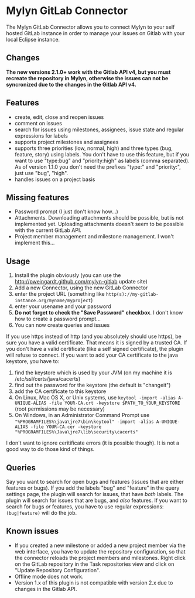 # Mylyn GitLab Connector


The Mylyn GitLab Connector allows you to connect Mylyn to your self hosted GitLab instance in order to manage your issues on Gitlab with your local Eclipse instance.

## Changes

**The new versions 2.1.0+ work with the Gitlab API v4, but you must recreate the repository in Mylyn, otherwise the issues can not be syncronized due to the changes
in the Gitlab API v4.**


## Features

* create, edit, close and reopen issues
* comment on issues
* search for issues using milestones, assignees, issue state and regular expressions for labels
* supports project milestones and assignees
* supports three priorities (low, normal, high) and three types (bug, feature, story) using labels. You don't have to use this feature, but if you want to use "type:bug" and "priority:high" as labels (comma separated). As of version 1.1.0 you don't need the prefixes "type:" and "priority:", just use "bug", "high".
* handles issues on a project basis


## Missing features

* Password prompt (I just don't know how...)
* Attachments. Downloading attachments should be possible, but is not implemented yet. Uploading attachments doesn't seem to be possible with the current GitLab API.
* Project member management and milestone management. I won't implement this...


## Usage

1. Install the plugin obviously (you can use the http://pweingardt.github.com/mylyn-gitlab update site)
2. Add a new Connector, using the new GitLab Connector
  1. enter the project URL (something like `http(s)://my-gitlab-instance.org/myname/myproject`)
  2. enter your usename and your password
  3. **Do not forget to check the "Save Password" checkbox**. I don't know how to create a password prompt...
3. You can now create queries and issues

If you use https instead of http (and you absolutely should use https), be sure you have a valid certificate. That means it is signed by a trusted CA. If you don't have a valid certificate (like a self signed certificate), the plugin will refuse to connect. If you want to add your CA certificate to the java keystore, you have to:

1. find the keystore which is used by your JVM (on my machine it is /etc/ssl/certs/java/cacerts)
2. find out the password for the keystore (the default is "changeit")
3. add the CA certificate to this keystore
  1. On Linux, Mac OS X, or Unix systems, use `keytool -import -alias A-UNIQUE-ALIAS -file YOUR-CA.crt -keystore $PATH_TO_YOUR_KEYSTORE` (root permissions may be necessary)
  2. On Windows, in an Administrator Command Prompt use `"%PROGRAMFILES%\java\jre7\bin\keytool" -import -alias A-UNIQUE-ALIAS -file YOUR-CA.cer -keystore "%PROGRAMFILES%\Java\jre7\lib\security\cacerts"`

I don't want to ignore ceritificate errors (it is possible though). It is not a good way to do those kind of things.

## Queries

Say you want to search for open bugs and features (issues that are either features or bugs). If you add the labels "bug" and "feature" in the query settings page, the plugin will search for issues, that have *both* labels. The plugin will search for issues that are bugs, and *also* features. If you want to search for bugs *or* features, you have to use regular expressions: `(bug|feature)` will do the job.

## Known issues

* If you created a new milestone or added a new project member via the web interface, you have to update the repository configuration, so that the connector reloads the project members and milestones. Right click on the GitLab repository in the Task repositories view and click on "Update Repository Configuration".
* Offline mode does not work.
* Version 1.x of this plugin is not compatible with version 2.x due to changes in the Gitlab API.

